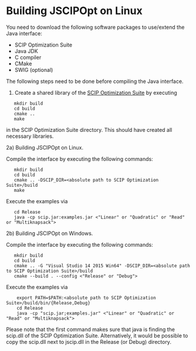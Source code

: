 Building JSCIPOpt on Linux
==========================

You need to download the following software packages to use/extend the Java interface:

 - SCIP Optimization Suite
 - Java JDK
 - C compiler
 - CMake
 - SWIG (optional)

The following steps need to be done before compiling the Java interface.

1) Create a shared library of the [SCIP Optimization Suite](http://scip.zib.de/#download) by executing

```
   mkdir build
   cd build
   cmake ..
   make
```

in the SCIP Optimization Suite directory. This should have created all necessary libraries.

2a) Building JSCIPOpt on Linux.

Compile the interface by executing the following commands:

```
   mkdir build
   cd build
   cmake .. -DSCIP_DIR=<absolute path to SCIP Optimization Suite>/build
   make
```

Execute the examples via

```
   cd Release
   java -cp scip.jar:examples.jar <"Linear" or "Quadratic" or "Read" or "Multiknapsack">
```

2b) Building JSCIPOpt on Windows.

Compile the interface by executing the following commands:

```
   mkdir build
   cd build
   cmake .. -G "Visual Studio 14 2015 Win64" -DSCIP_DIR=<absolute path to SCIP Optimization Suite>/build
   cmake --build . --config <"Release" or "Debug">
```

Execute the examples via

```
    export PATH=$PATH:<absolute path to SCIP Optimization Suite>/build/bin/{Release,Debug}
    cd Release
    java -cp "scip.jar;examples.jar" <"Linear" or "Quadratic" or "Read" or "Multiknapsack">
```

Please note that the first command makes sure that java is finding the scip.dll of the SCIP Optimization
Suite. Alternatively, it would be possible to copy the scip.dll next to jscip.dll in the Release (or Debug) directory.

